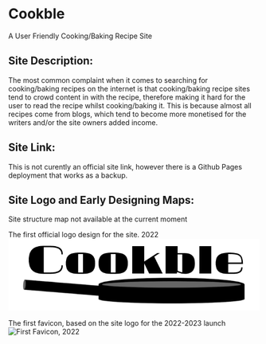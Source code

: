 # Cookble
A User Friendly Cooking/Baking Recipe Site

## Site Description:
The most common complaint when it comes to searching for cooking/baking recipes on the internet is that cooking/baking recipe sites tend to crowd content in with the recipe, therefore making it hard for the user to read the recipe whilst cooking/baking it. This is because almost all recipes come from blogs, which tend to become more monetised for the writers and/or the site owners added income. 

## Site Link:
This is not curently an official site link, however there is a Github Pages deployment that works as a backup.

## Site Logo and Early Designing Maps:
Site structure map not available at the current moment

The first official logo design for the site. 2022
![First Logo Design, 2022](cookble.png)

The first favicon, based on the site logo for the 2022-2023 launch
![First Favicon, 2022](favicon.ico)
##
